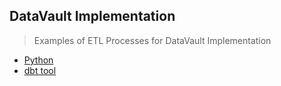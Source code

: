 DataVault Implementation
----
> Examples of ETL Processes for DataVault Implementation

- [Python](dvp_py/README.md)
- [dbt tool](dvp_dbt/README.md)
